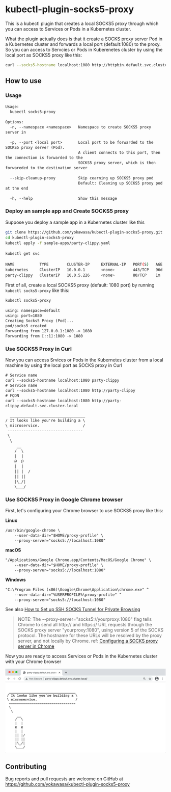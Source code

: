 # kubectl-plugin-socks5-proxy

This is a kubectl plugin that creates a local SOCKS5 proxy through which you can access to Services or Pods in a Kubernetes cluster.

What the plugin actually does is that it create a SOCKS proxy server Pod in a Kubernetes cluster and forwards a local port (default:1080) to the proxy. So you can access to Servcies or Pods in Kuberenetes cluster by using the local port as SOCKS5 proxy like this:

```bash
curl --socks5-hostname localhost:1080 http://httpbin.default.svc.cluster.local/headers
```

## How to use

### Usage

```TXT
Usage:
  kubectl socks5-proxy

Options:
  -n, --namespace <namespace>   Namespace to create SOCKS5 proxy server in

  -p, --port <local port>       Local port to be forwarded to the SOCKS5 proxy server (Pod).
                                A client connects to this port, then the connection is forwarded to the
                                SOCKS5 proxy server, which is then forwareded to the destination server

  --skip-cleanup-proxy          Skip cearning up SOCKS5 proxy pod
                                Default: Cleaning up SOCKS5 proxy pod at the end

  -h, --help                    Show this message
```

### Deploy an sample app and Create SOCKS5 proxy

Suppose you deploy a sample app in a Kubernetes cluster like this
```bash
git clone https://github.com/yokawasa/kubectl-plugin-socks5-proxy.git
cd kubectl-plugin-socks5-proxy
kubectl apply -f sample-apps/party-clippy.yaml

kubectl get svc

NAME           TYPE        CLUSTER-IP     EXTERNAL-IP   PORT(S)   AGE
kubernetes     ClusterIP   10.0.0.1       <none>        443/TCP   96d
party-clippy   ClusterIP   10.0.5.226     <none>        80/TCP    1m
```

First of all, create a local SOCKS5 proxy (default: 1080 port) by running `kubectl socks5-proxy` like this:
```
kubectl socks5-proxy

using: namespace=default
using: port=1080
Creating Socks5 Proxy (Pod)...
pod/socks5 created
Forwarding from 127.0.0.1:1080 -> 1080
Forwarding from [::1]:1080 -> 1080
```

### Use SOCKS5 Proxy in Curl

Now you can access Srvices or Pods in the Kubernetes cluster from a local machine by using the local port as SOCKS proxy in Curl
```
# Service name
curl --socks5-hostname localhost:1080 party-clippy
# Service name
curl --socks5-hostname localhost:1080 http://party-clippy
# FQDN
curl --socks5-hostname localhost:1080 http://party-clippy.default.svc.cluster.local
```

```
  _________________________________
/ It looks like you're building a \
\ microservice.                   /
 ---------------------------------
 \
  \
     __
    /  \
    |  |
    @  @
    |  |
    || |  /
    || ||
    |\_/|
    \___/
```

### Use SOCKS5 Proxy in Google Chrome browser

First, let's configuring your Chrome browser to use SOCKS5 proxy like this:

**Linux**
```
/usr/bin/google-chrome \
    --user-data-dir="$HOME/proxy-profile" \
    --proxy-server="socks5://localhost:1080"
```
**macOS**
```
"/Applications/Google Chrome.app/Contents/MacOS/Google Chrome" \
    --user-data-dir="$HOME/proxy-profile" \
    --proxy-server="socks5://localhost:1080"
```
**Windows**
```
"C:\Program Files (x86)\Google\Chrome\Application\chrome.exe" ^
    --user-data-dir="%USERPROFILE%\proxy-profile" ^
    --proxy-server="socks5://localhost:1080"
```
See also [How to Set up SSH SOCKS Tunnel for Private Browsing](https://linuxize.com/post/how-to-setup-ssh-socks-tunnel-for-private-browsing/)

> NOTE:
The --proxy-server="socks5://yourproxy:1080" flag tells Chrome to send all http:// and https:// URL requests through the SOCKS proxy server "yourproxy:1080", using version 5 of the SOCKS protocol. The hostname for these URLs will be resolved by the proxy server, and not locally by Chrome.
> ref: [Configuring a SOCKS proxy server in Chrome](https://www.chromium.org/developers/design-documents/network-stack/socks-proxy)

Now you are ready to access Services or Pods in the Kubernetes cluster with your Chrome browser

![](assets/chrome-socks5-proxy.png)


## Contributing

Bug reports and pull requests are welcome on GitHub at https://github.com/yokawasa/kubectl-plugin-socks5-proxy
